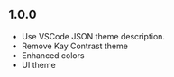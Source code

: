 ## 1.0.0

* Use VSCode JSON theme description.
* Remove Kay Contrast theme
* Enhanced colors
* UI theme
